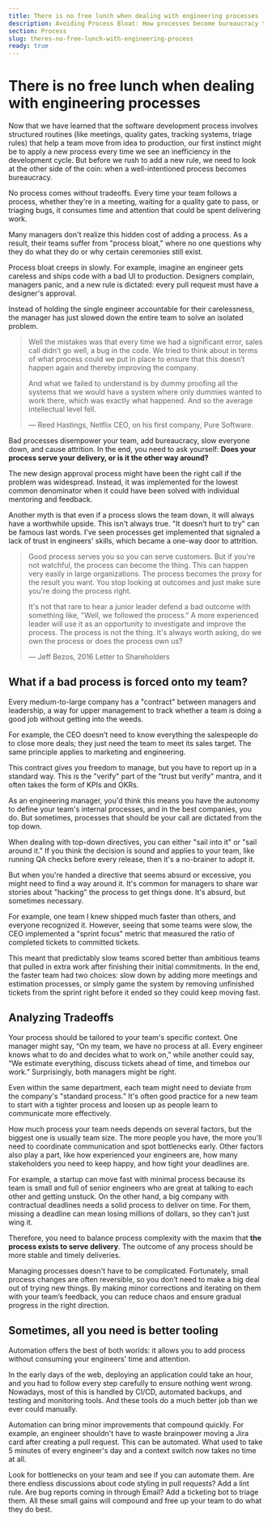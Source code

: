 ```yaml
---
title: There is no free lunch when dealing with engineering processes 
description: Avoiding Process Bloat: How processes become bureaucracy that slowly creeps into a team (even when managers have good intentions).
section: Process
slug: theres-no-free-lunch-with-engineering-process
ready: true
---
```


# There is no free lunch when dealing with engineering processes

Now that we have learned that the software development process involves structured routines (like meetings, quality gates, tracking systems, triage rules) that help a team move from idea to production, our first instinct might be to apply a new process every time we see an inefficiency in the development cycle. But before we rush to add a new rule, we need to look at the other side of the coin: when a well-intentioned process becomes bureaucracy.

No process comes without tradeoffs. Every time your team follows a process, whether they're in a meeting, waiting for a quality gate to pass, or triaging bugs, it consumes time and attention that could be spent delivering work.

Many managers don't realize this hidden cost of adding a process. As a result, their teams suffer from "process bloat," where no one questions why they do what they do or why certain ceremonies still exist.

Process bloat creeps in slowly. For example, imagine an engineer gets careless and ships code with a bad UI to production. Designers complain, managers panic, and a new rule is dictated: every pull request must have a designer's approval.

Instead of holding the single engineer accountable for their carelessness, the manager has just slowed down the entire team to solve an isolated problem.

> Well the mistakes was that every time we had a significant error, sales call didn’t go well, a bug in the code. We tried to think about in terms of what process could we put in place to ensure that this doesn’t happen again and thereby improving the company. 
>
> And what we failed to understand is by dummy proofing all the systems that we would have a system where only dummies wanted to work there, which was exactly what happened. And so the average intellectual level fell.
>
> — Reed Hastings, Netflix CEO, on his first company, Pure Software.

Bad processes disempower your team, add bureaucracy, slow everyone down, and cause attrition. In the end, you need to ask yourself: **Does your process serve your delivery, or is it the other way around?**

The new design approval process might have been the right call if the problem was widespread. Instead, it was implemented for the lowest common denominator when it could have been solved with individual mentoring and feedback.

Another myth is that even if a process slows the team down, it will always have a worthwhile upside. This isn't always true. "It doesn’t hurt to try" can be famous last words. I've seen processes get implemented that signaled a lack of trust in engineers' skills, which became a one-way door to attrition.

> Good process serves you so you can serve customers. But if you're not watchful, the process can become the thing. This can happen very easily in large organizations. The process becomes the proxy for the result you want. You stop looking at outcomes and just make sure you're doing the process right.
>
> It's not that rare to hear a junior leader defend a bad outcome with something like, "Well, we followed the process." A more experienced leader will use it as an opportunity to investigate and improve the process. The process is not the thing. It's always worth asking, do we own the process or does the process own us?
>
> — Jeff Bezos, 2016 Letter to Shareholders

## What if a bad process is forced onto my team?

Every medium-to-large company has a "contract" between managers and leadership, a way for upper management to track whether a team is doing a good job without getting into the weeds.

For example, the CEO doesn’t need to know everything the salespeople do to close more deals; they just need the team to meet its sales target. The same principle applies to marketing and engineering.

This contract gives you freedom to manage, but you have to report up in a standard way. This is the "verify" part of the "trust but verify" mantra, and it often takes the form of KPIs and OKRs.

As an engineering manager, you'd think this means you have the autonomy to define your team's internal processes, and in the best companies, you do. But sometimes, processes that should be your call are dictated from the top down.

When dealing with top-down directives, you can either "sail into it" or "sail around it." If you think the decision is sound and applies to your team, like running QA checks before every release, then it's a no-brainer to adopt it.

But when you're handed a directive that seems absurd or excessive, you might need to find a way around it. It's common for managers to share war stories about "hacking" the process to get things done. It's absurd, but sometimes necessary.

For example, one team I knew shipped much faster than others, and everyone recognized it. However, seeing that some teams were slow, the CEO implemented a "sprint focus" metric that measured the ratio of completed tickets to committed tickets.

This meant that predictably slow teams scored better than ambitious teams that pulled in extra work after finishing their initial commitments. In the end, the faster team had two choices: slow down by adding more meetings and estimation processes, or simply game the system by removing unfinished tickets from the sprint right before it ended so they could keep moving fast.

## Analyzing Tradeoffs

Your process should be tailored to your team's specific context. One manager might say, “On my team, we have no process at all. Every engineer knows what to do and decides what to work on,” while another could say, “We estimate everything, discuss tickets ahead of time, and timebox our work.” Surprisingly, both managers might be right.

Even within the same department, each team might need to deviate from the company's "standard process." It's often good practice for a new team to start with a tighter process and loosen up as people learn to communicate more effectively.

How much process your team needs depends on several factors, but the biggest one is usually team size. The more people you have, the more you'll need to coordinate communication and spot bottlenecks early. Other factors also play a part, like how experienced your engineers are, how many stakeholders you need to keep happy, and how tight your deadlines are.

For example, a startup can move fast with minimal process because its team is small and full of senior engineers who are great at talking to each other and getting unstuck. On the other hand, a big company with contractual deadlines needs a solid process to deliver on time. For them, missing a deadline can mean losing millions of dollars, so they can't just wing it.

Therefore, you need to balance process complexity with the maxim that **the process exists to serve delivery**. The outcome of any process should be more stable and timely deliveries.

Managing processes doesn't have to be complicated. Fortunately, small process changes are often reversible, so you don’t need to make a big deal out of trying new things. By making minor corrections and iterating on them with your team’s feedback, you can reduce chaos and ensure gradual progress in the right direction.

## Sometimes, all you need is better tooling

Automation offers the best of both worlds: it allows you to add process without consuming your engineers' time and attention.

In the early days of the web, deploying an application could take an hour, and you had to follow every step carefully to ensure nothing went wrong. Nowadays, most of this is handled by CI/CD, automated backups, and testing and monitoring tools. And these tools do a much better job than we ever could manually.

Automation can bring minor improvements that compound quickly. For example, an engineer shouldn't have to waste brainpower moving a Jira card after creating a pull request. This can be automated. What used to take 5 minutes of every engineer's day and a context switch now takes no time at all.

Look for bottlenecks on your team and see if you can automate them. Are there endless discussions about code styling in pull requests? Add a lint rule. Are bug reports coming in through Email? Add a ticketing bot to triage them. All these small gains will compound and free up your team to do what they do best.


